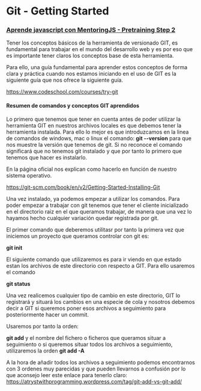# Git - Getting Started
### [Aprende javascript con MentoringJS - Pretraining Step 2](http://mentoringjs.com)

Tener los conceptos básicos de la herramienta de versionado GIT, es fundamental para trabajar en el mundo del desarrollo web y es por eso que es importante tener claros los conceptos base de esta herramienta.

Para ello, una guía fundamental para aprender estos conceptos de forma clara y práctica cuando nos estamos iniciando en el uso de GIT es la siguiente guía que nos ofrece la siguiente guía.

https://www.codeschool.com/courses/try-git

#### Resumen de comandos y conceptos GIT aprendidos

Lo primero que tenemos que tener en cuenta antes de poder utilizar la herramienta GIT en nuestros archivos locales es que debemos tener la herramienta instalada. Para ello lo mejor es que introduzcamos en la linea de comandos de windows, mac o linux el comando: **git --version** para que nos muestre la versión que tenemos de git.
Si no reconoce el comando significará que no tenemos git instalado y que por tanto lo primero que tenemos que hacer es instalarlo.

En la página oficial nos explican como hacerlo en función de nuestro sistema operativo.

https://git-scm.com/book/en/v2/Getting-Started-Installing-Git

Una vez instalado, ya podemos empezar a utilizar los comandos. Para poder empezar a trabajar con git tenemos que tener el cliente inicializado en el directorio raiz en el que queramos trabajar, de manera que una vez lo hayamos hecho cualquier variación quedar registrada por git.

El primer comando que deberemos utilitasr por tanto la primera vez que iniciemos un proyecto que queramos controlar con git es: 

**git init**

El siguiente comando que utilizaremos es para ir viendo en que estado estan los archivos de este directorio con respecto a GIT. Para ello usaremos el comando

**git status**

Una vez realicemos cualquier tipo de cambio en este directorio, GIT lo registrará y situará los cambios en una especie de cola y nosotros debemos decir a GIT si queremos poner esos archivos a seguimiento para posteriormente hacer un commit.

Usaremos por tanto la orden:

**git add** y el nombre del fichero o ficheros que queramos situar a seguimiento o si queremos situar todos los archivos a seguimiento, utilizaremos la orden **git add -A**

A la hora de añadir todos los archivos a seguimiento podemos encontrarnos con 3 ordenes muy parecidas y que pueden llevarnos a confusión por lo que aconsejo leer este enlace para tenerlo claro: https://atrystwithprogramming.wordpress.com/tag/git-add-vs-git-add/









